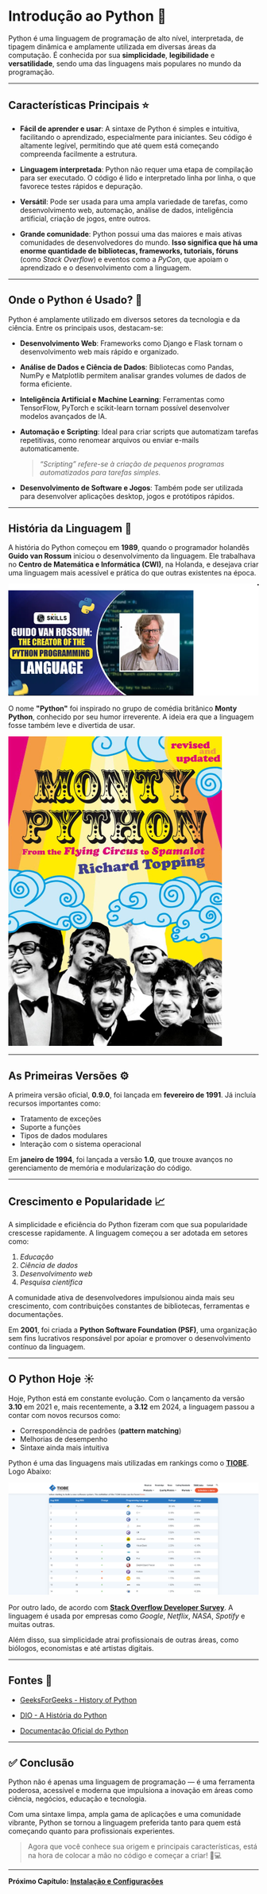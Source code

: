 # Introdução ao Python 🐍

Python é uma linguagem de programação de alto nível, interpretada, de tipagem dinâmica e amplamente utilizada em diversas áreas da computação. É conhecida por sua **simplicidade**, **legibilidade** e **versatilidade**, sendo uma das linguagens mais populares no mundo da programação.

---

## Características Principais ⭐

- **Fácil de aprender e usar**: A sintaxe de Python é simples e intuitiva, facilitando o aprendizado, especialmente para iniciantes. Seu código é altamente legível, permitindo que até quem está começando compreenda facilmente a estrutura.

- **Linguagem interpretada**: Python não requer uma etapa de compilação para ser executado. O código é lido e interpretado linha por linha, o que favorece testes rápidos e depuração.

- **Versátil**: Pode ser usada para uma ampla variedade de tarefas, como desenvolvimento web, automação, análise de dados, inteligência artificial, criação de jogos, entre outros.

- **Grande comunidade**: Python possui uma das maiores e mais ativas comunidades de desenvolvedores do mundo. **Isso significa que há uma enorme quantidade de bibliotecas, frameworks, tutoriais, fóruns** (como *Stack Overflow*) e eventos como a *PyCon*, que apoiam o aprendizado e o desenvolvimento com a linguagem.

---

## Onde o Python é Usado? 🤔

Python é amplamente utilizado em diversos setores da tecnologia e da ciência. Entre os principais usos, destacam-se:

- **Desenvolvimento Web**: Frameworks como Django e Flask tornam o desenvolvimento web mais rápido e organizado.

- **Análise de Dados e Ciência de Dados**: Bibliotecas como Pandas, NumPy e Matplotlib permitem analisar grandes volumes de dados de forma eficiente.

- **Inteligência Artificial e Machine Learning**: Ferramentas como TensorFlow, PyTorch e scikit-learn tornam possível desenvolver modelos avançados de IA.

- **Automação e Scripting**: Ideal para criar scripts que automatizam tarefas repetitivas, como renomear arquivos ou enviar e-mails automaticamente.  
  > *“Scripting” refere-se à criação de pequenos programas automatizados para tarefas simples.*

- **Desenvolvimento de Software e Jogos**: Também pode ser utilizada para desenvolver aplicações desktop, jogos e protótipos rápidos.

---

## História da Linguagem 📗

A história do Python começou em **1989**, quando o programador holandês **Guido van Rossum** iniciou o desenvolvimento da linguagem. Ele trabalhava no **Centro de Matemática e Informática (CWI)**, na Holanda, e desejava criar uma linguagem mais acessível e prática do que outras existentes na época.

![Guido_Van_Rossum](../../../assets/Guido_Van_Rossum.png)

O nome **"Python"** foi inspirado no grupo de comédia britânico **Monty Python**, conhecido por seu humor irreverente. A ideia era que a linguagem fosse também leve e divertida de usar.

![Monty_Python](../../../assets/Monty_Python.png)

---

## As Primeiras Versões ⚙️

A primeira versão oficial, **0.9.0**, foi lançada em **fevereiro de 1991**. Já incluía recursos importantes como:

- Tratamento de exceções
- Suporte a funções
- Tipos de dados modulares
- Interação com o sistema operacional

Em **janeiro de 1994**, foi lançada a versão **1.0**, que trouxe avanços no gerenciamento de memória e modularização do código.

---

## Crescimento e Popularidade 📈

A simplicidade e eficiência do Python fizeram com que sua popularidade crescesse rapidamente. A linguagem começou a ser adotada em setores como:

1. *Educação*
2. *Ciência de dados*
3. *Desenvolvimento web*
4. *Pesquisa científica*

A comunidade ativa de desenvolvedores impulsionou ainda mais seu crescimento, com contribuições constantes de bibliotecas, ferramentas e documentações.

Em **2001**, foi criada a **Python Software Foundation (PSF)**, uma organização sem fins lucrativos responsável por apoiar e promover o desenvolvimento contínuo da linguagem.

---

## O Python Hoje ☀️

Hoje, Python está em constante evolução. Com o lançamento da versão **3.10** em 2021 e, mais recentemente, a **3.12** em 2024, a linguagem passou a contar com novos recursos como:

- Correspondência de padrões (**pattern matching**)
- Melhorias de desempenho
- Sintaxe ainda mais intuitiva

Python é uma das linguagens mais utilizadas em rankings como o [**TIOBE**](https://www.tiobe.com/tiobe-index/). Logo Abaixo:

![Rank_Languages](../../../assets/Rank_Languages.png)

Por outro lado, de acordo com [**Stack Overflow Developer Survey**](https://survey.stackoverflow.co/). A linguagem é usada por empresas como *Google*, *Netflix*, *NASA*, *Spotify* e muitas outras.

Além disso, sua simplicidade atrai profissionais de outras áreas, como biólogos, economistas e até artistas digitais.

---

## Fontes 📝

- [GeeksForGeeks - History of Python](https://www.geeksforgeeks.org/history-of-python/)

- [DIO - A História do Python](https://www.dio.me/articles/a-historia-do-python-JCO7UB)

- [Documentação Oficial do Python](https://www.python.org/doc/essays/foreword/)

---

## ✅ Conclusão

Python não é apenas uma linguagem de programação — é uma ferramenta poderosa, acessível e moderna que impulsiona a inovação em áreas como ciência, negócios, educação e tecnologia.

Com uma sintaxe limpa, ampla gama de aplicações e uma comunidade vibrante, Python se tornou a linguagem preferida tanto para quem está começando quanto para profissionais experientes.

> Agora que você conhece sua origem e principais características, está na hora de colocar a mão no código e começar a criar! 🧠💻

---

**Próximo Capítulo: [Instalação e Configurações](../aula_02/02_instalacao.md)**
